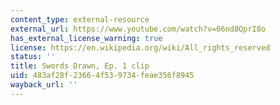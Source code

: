 ```yaml
---
content_type: external-resource
external_url: https://www.youtube.com/watch?v=06nd8QprI8o
has_external_license_warning: true
license: https://en.wikipedia.org/wiki/All_rights_reserved
status: ''
title: Swords Drawn, Ep. 1 clip
uid: 483af28f-2366-4f53-9734-feae356f8945
wayback_url: ''
---
```


